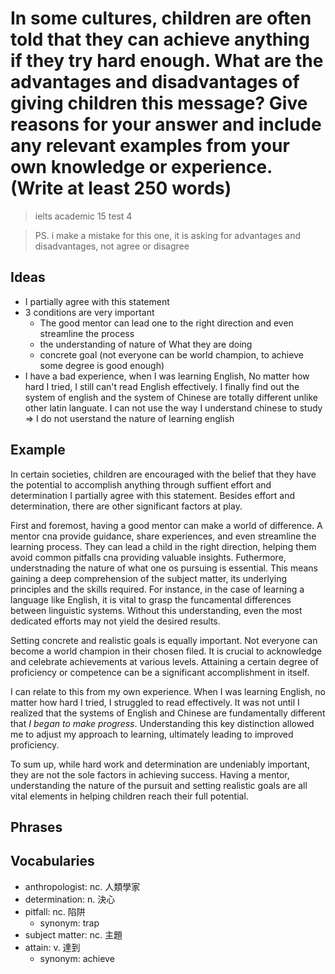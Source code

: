 # In some cultures, children are often told that they can achieve anything if they try hard enough. What are the advantages and disadvantages of giving children this message? Give reasons for your answer and include any relevant examples from your own knowledge or experience. (Write at least 250 words)

> ielts academic 15 test 4

> PS. i make a mistake for this one, it is asking for advantages and disadvantages, not agree or disagree

## Ideas

- I partially agree with this statement
- 3 conditions are very important
  - The good mentor can lead one to the right direction and even streamline the process
  - the understanding of nature of What they are doing
  - concrete goal (not everyone can be world champion, to achieve some degree is good enough)
- I have a bad experience, when I was learning English, No matter how hard I tried, I still can't read English effectively. I finally find out the system of english and the system of Chinese are totally different unlike other latin languate. I can not use the way I understand chinese to study => I do not userstand the nature of learning english

## Example

In certain societies, children are encouraged with the belief that they have the potential to accomplish anything through suffient effort and determination I partially agree with this statement. Besides effort and determination, there are other significant factors at play.

First and foremost, having a good mentor can make a world of difference. A mentor cna provide guidance, share experiences, and even streamline the learning process. They can lead a child in the right direction, helping them avoid common pitfalls cna providing valuable insights. Futhermore, understnading the nature of what one os pursuing is essential. This means gaining a deep comprehension of the subject matter, its underlying principles and the skills required. For instance, in the case of learning a language like English, it is vital to grasp the funcamental differences between linguistic systems. Without this understanding, even the most dedicated efforts may not yield the desired results.

Setting concrete and realistic goals is equally important. Not everyone can become a world champion in their chosen filed. It is crucial to acknowledge and celebrate achievements at various levels. Attaining a certain degree of proficiency or competence can be a significant accomplishment in itself.

I can relate to this from my own experience. When I was learning English, no matter how hard I tried, I struggled to read effectively. It was not until I realized that the systems of English and Chinese are fundamentally different that *I began to make progress*. Understanding this key distinction allowed me to adjust my approach to learning, ultimately leading to improved proficiency.

To sum up, while hard work and determination are undeniably important, they are not the sole factors in achieving success. Having a mentor, understanding the nature of the pursuit and setting realistic goals are all vital elements in helping children reach their full potential.


## Phrases

## Vocabularies

- anthropologist: nc. 人類學家
- determination: n. 決心
- pitfall: nc. 陷阱
  - synonym: trap
- subject matter: nc. 主題
- attain: v. 達到
  - synonym: achieve